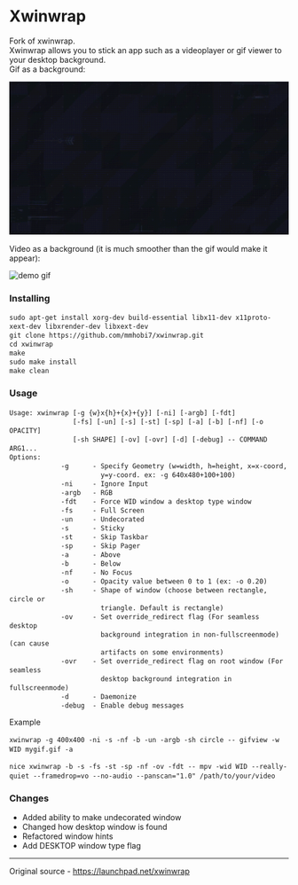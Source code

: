 # Xwinwrap

Fork of xwinwrap.  
Xwinwrap allows you to stick an app such as a videoplayer or gif viewer to your desktop background.  
Gif as a background:

![demo gif](https://github.com/aaahh/xwinwrap/blob/master/examples/demo-gif.gif)

Video as a background (it is much smoother than the gif would make it appear):

![demo gif](https://github.com/aaahh/xwinwrap/blob/master/examples/demo-video.gif)

### Installing

```
sudo apt-get install xorg-dev build-essential libx11-dev x11proto-xext-dev libxrender-dev libxext-dev
git clone https://github.com/mmhobi7/xwinwrap.git
cd xwinwrap
make
sudo make install
make clean
```

### Usage

```
Usage: xwinwrap [-g {w}x{h}+{x}+{y}] [-ni] [-argb] [-fdt]
                [-fs] [-un] [-s] [-st] [-sp] [-a] [-b] [-nf] [-o OPACITY]
                [-sh SHAPE] [-ov] [-ovr] [-d] [-debug] -- COMMAND ARG1...
Options:
             -g      - Specify Geometry (w=width, h=height, x=x-coord,
                       y=y-coord. ex: -g 640x480+100+100)
             -ni     - Ignore Input
             -argb   - RGB
             -fdt    - Force WID window a desktop type window
             -fs     - Full Screen
             -un     - Undecorated
             -s      - Sticky
             -st     - Skip Taskbar
             -sp     - Skip Pager
             -a      - Above
             -b      - Below
             -nf     - No Focus
             -o      - Opacity value between 0 to 1 (ex: -o 0.20)
             -sh     - Shape of window (choose between rectangle, circle or
                       triangle. Default is rectangle)
             -ov     - Set override_redirect flag (For seamless desktop
                       background integration in non-fullscreenmode) (can cause
                       artifacts on some environments)
             -ovr    - Set override_redirect flag on root window (For seamless
                       desktop background integration in fullscreenmode)
             -d      - Daemonize
             -debug  - Enable debug messages
```
Example

`xwinwrap -g 400x400 -ni -s -nf -b -un -argb -sh circle -- gifview -w WID mygif.gif -a`

`nice xwinwrap -b -s -fs -st -sp -nf -ov -fdt -- mpv -wid WID --really-quiet --framedrop=vo --no-audio --panscan="1.0" /path/to/your/video`
### Changes

* Added ability to make undecorated window
* Changed how desktop window is found
* Refactored window hints
* Add DESKTOP window type flag

----
Original source - https://launchpad.net/xwinwrap
